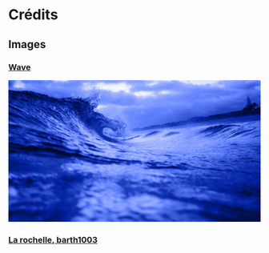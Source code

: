 # Crédits

## Images

### [Wave](https://unsplash.com/search/wave?photo=yEOCA6oiVqg)
![](images/wave-1.jpg)

### [La rochelle, barth1003](https://www.flickr.com/photos/barth1003/6295686868/in/photolist-aAk3nj-76kjiN-ahHNSu-fBs9Kd-axkwmb-ouxAjE-fjkjdG-f5x3p6-aoWtUc-dhfJs7-5iZBZL-gVFf9b-gLmmKt-gU4nNN-gYNY6W-dtdKmg-6UZQ9x-gU4agJ-6TJw1b-o4gj9j-gCUdDH-hQKJF4-d4vdDU-kJieve-9HRf3m-dfNyFF-a3AyUV-6igBru-vUPzeG-crwr8q-fmzRzw-h3xQFk-hdhyMW-g57Csi-h1xHug-e65wAt-dp8g3L-okQkmG-76bzh6-9rSu8j-qKXpFx-9ic8yH-fa1aGD-KRnys-dtMqUi-pvJ8o1-ecRNBL-cfGkqw-dqze1J-CEuW3Y)



